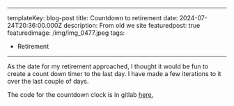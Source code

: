 
---
templateKey: blog-post
title: Countdown to retirement
date: 2024-07-24T20:36:00.000Z
description: From old we site
featuredpost: true
featuredimage: /img/img_0477.jpeg
tags:
  - Retirement
---
As the date for my retirement approached, I thought it would be fun to create a count down timer to the last day.  I have made a few iterations to it over the last couple of days.  



The code for the countdown clock is in gitlab [here.](https://gitlab.com/gdohmeier/countdown?ref=dohmeier.dyndns.info)
